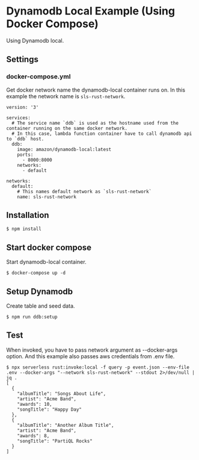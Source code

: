 # Dynamodb Local Example (Using Docker Compose)

Using Dynamodb local.

## Settings

### docker-compose.yml

Get docker network name the dynamodb-local container runs on. In this example the network name is `sls-rust-network`.

```
version: '3'

services:
  # The service name `ddb` is used as the hostname used from the container running on the same docker network.
  # In this case, lambda function container have to call dynamodb api to `ddb` host.
  ddb:
    image: amazon/dynamodb-local:latest
    ports:
      - 8000:8000
    networks:
      - default

networks:
  default:
    # This names default network as `sls-rust-network`
    name: sls-rust-network
```

## Installation

```
$ npm install
```

## Start docker compose

Start dynamodb-local container.

```
$ docker-compose up -d
```

## Setup Dynamodb

Create table and seed data.

```
$ npm run ddb:setup
```

## Test

When invoked, you have to pass network argument as --docker-args option. And this example also passes aws credentials from .env file.

```
$ npx serverless rust:invoke:local -f query -p event.json --env-file .env --docker-args "--network sls-rust-network" --stdout 2>/dev/null | jq .
[
  {
    "albumTitle": "Songs About Life",
    "artist": "Acme Band",
    "awards": 10,
    "songTitle": "Happy Day"
  },
  {
    "albumTitle": "Another Album Title",
    "artist": "Acme Band",
    "awards": 8,
    "songTitle": "PartiQL Rocks"
  }
]
```
